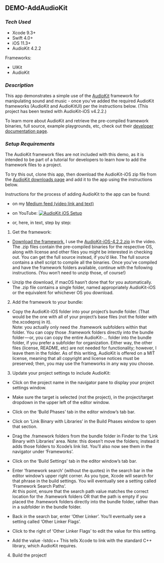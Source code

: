 ## DEMO-AddAudioKit

### *Tech Used*
* Xcode 9.3+
* Swift 4.0+
* iOS 11.3+
* AudioKit 4.2.2

Frameworks:  
- UIKit
- AudioKit

### *Description*

This app demonstrates a simple use of the [AudioKit](https://audiokitpro.com) framework for manipulating sound and music - once you've added the required AudioKit frameworks (AudioKit and AudioKitUI) per the instructions below. (This project has been tested with AudioKit-iOS v4.2.2.)

To learn more about AudioKit and retrieve the pre-compiled framework binaries, full source, example playgrounds, etc, check out their [developer documentation page](http://audiokit.io).


### *Setup Requirements*

The AudioKit framework files are not included with this demo, as it is intended to be part of a tutorial for developers to learn how to add the framework files to a project.

To try this out, clone this app, then download the AudioKit-iOS zip file from the [AudioKit downloads page](http://audiokit.io/downloads/) and add it to the app using the instructions below.

Instructions for the process of adding AudioKit to the app can be found:

- on my [Medium feed (video link and text)](https://medium.com/@leannemlis/how-to-integrate-audiokit-into-an-ios-project-31e6c7c1c04a)

- on YouTube:
[![AudioKit iOS Setup](https://i.ytimg.com/vi/iUvWxWvRvo8/1.jpg)](https://youtu.be/iUvWxWvRvo8 "AudioKit iOS Setup")

- or, here, in text, step by step:

1. Get the framework:

- [Download the framework.](http://audiokit.io/downloads/) I use the [AudioKit-iOS-4.2.2.zip](http://github.com/audiokit/AudioKit/releases/download/v4.2.2/AudioKit-iOS-4.2.2.zip) in the video. The .zip files contain the pre-compiled binaries for the respective OS, along with license and other files you might be interested in checking out. You can get the full source instead, if you’d like. The full source contains a shell script to compile all the binaries. Once you’ve compiled and have the framework folders available, continue with the following instructions. (You won’t need to unzip those, of course!)

- Unzip the download, if macOS hasn’t done that for you automatically. The .zip file contains a single folder, named appropriately AudioKit-iOS or the equivalent for whichever OS you download.

2. Add the framework to your bundle:

- Copy the AudioKit-iOS folder into your project’s bundle folder. (That would be the one with all of your project’s base files (not the folder with the.xcodeproj in it).  
  Note: you actually only need the .framework subfolders within that folder. You can copy those .framework folders directly into the bundle folder — or, you can copy the entire AudioKit-... folder into the bundle folder, if you prefer a subfolder for organization. Either way, the other files (license, README, etc) are not needed for functionality; however, I leave them in the folder. As of this writing, AudioKit is offered on a MIT license, meaning that all copyright and license notices must be preserved; then, you may use the frameworks in any way you choose.

3. Update your project settings to include AudioKit:

- Click on the project name in the navigator pane to display your project settings window.

- Make sure the target is selected (not the project), in the project/target dropdown in the upper left of the editor window.

- Click on the ‘Build Phases’ tab in the editor window’s tab bar.

- Click on ‘Link Binary with Libraries’ in the Build Phases window to open that section.

- Drag the .framework folders from the bundle folder in Finder to the ‘Link Binary with Libraries’ area. Note: this doesn’t move the folders; instead it adds those folders to Xcode’s link list. You’ll also now see them in the navigator under ‘Frameworks’.

- Click on the ‘Build Settings’ tab in the editor window’s tab bar.

- Enter ‘framework search’ (without the quotes) in the search bar in the editor window’s upper right corner. As you type, Xcode will search for that phrase in the build settings. You will eventually see a setting called ‘Framework Search Paths’.  
  At this point, ensure that the search path value matches the correct location for the .framework folders OR that the path is empty if you placed the .framework folders directly into the bundle folder, rather than in a subfolder in the bundle folder.
  
- Back in the search bar, enter ‘Other Linker’. You’ll eventually see a setting called ‘Other Linker Flags’.

- Click to the right of ‘Other Linker Flags’ to edit the value for this setting.

- Add the value -lstdc++ This tells Xcode to link with the standard C++ library, which AudioKit requires.

4. Build the project!
